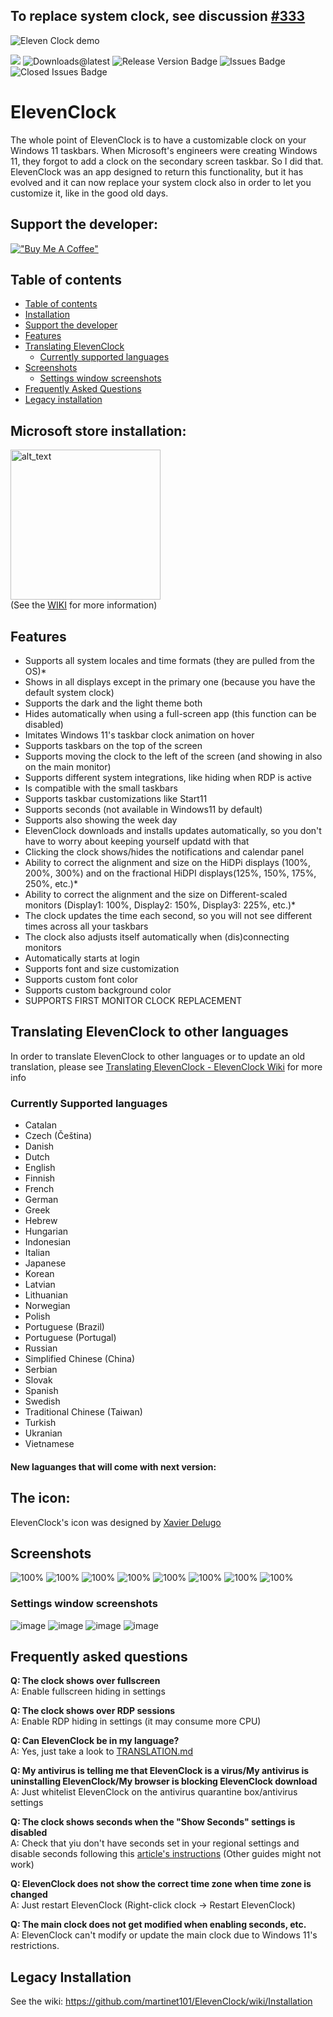 ## To replace system clock, see discussion [#333](https://github.com/martinet101/ElevenClock/discussions/333#discussioncomment-1726960)

![Eleven Clock demo](https://raw.githubusercontent.com/martinet101/ElevenClock/master/media/banner.webp)
<br>
<!--![Downloads Badge](https://img.shields.io/github/downloads/martinet101/ElevenClock/total.svg?style=for-the-badge)-->
[![](https://img.shields.io/github/downloads/martinet101/ElevenClock/2.8/total?style=for-the-badge)]()
![Downloads@latest](https://img.shields.io/github/downloads/martinet101/ElevenClock/latest/total?style=for-the-badge)
![Release Version Badge](https://img.shields.io/github/v/release/martinet101/ElevenClock?style=for-the-badge)
![Issues Badge](https://img.shields.io/github/issues/martinet101/ElevenClock?style=for-the-badge)
![Closed Issues Badge](https://img.shields.io/github/issues-closed/martinet101/ElevenClock?color=%238256d0&style=for-the-badge)
# ElevenClock


<!--
![Downloads Badge](https://img.shields.io/github/downloads/martinet101/ElevenClock/total.svg?style=for-the-badge)
![Downloads@latest](https://img.shields.io/github/downloads/martinet101/ElevenClock/latest/total?style=for-the-badge)
![Release Version Badge](https://img.shields.io/github/v/release/martinet101/ElevenClock?style=for-the-badge)
![Forks](https://img.shields.io/github/forks/martinet101/ElevenClock?color=yellow&style=for-the-badge)
![Stars](https://img.shields.io/github/stars/martinet101/ElevenClock?color=yellow&style=for-the-badge)
<br>
![Issues Badge](https://img.shields.io/github/issues/martinet101/ElevenClock?style=for-the-badge)
![Closed Issues Badge](https://img.shields.io/github/issues-closed/martinet101/ElevenClock?color=%238256d0&style=for-the-badge)
![PRs Badge](https://img.shields.io/github/issues-pr/martinet101/ElevenClock?style=for-the-badge)
![Closed PRs Badge]( https://img.shields.io/github/issues-pr-closed/martinet101/ElevenClock?color=%238256d0&style=for-the-badge)

-->

The whole point of ElevenClock is to have a customizable clock on your Windows 11 taskbars. When Microsoft's engineers were creating Windows 11, they forgot to add a clock on the secondary screen taskbar. So I did that. ElevenClock was an app designed to return this functionality, but it has evolved and it can now replace your system clock also in order to let you customize it, like in the good old days.

## Support the developer:

[!["Buy Me A Coffee"](https://www.buymeacoffee.com/assets/img/custom_images/orange_img.png)](https://ko-fi.com/martinet101)
<br>
## Table of contents
 - [Table of contents](#table-of-contents)
 - [Installation](#microsoft-store-installation)
 - [Support the developer](#support-the-developer)
 - [Features](#features)
 - [Translating ElevenClock](https://github.com/martinet101/ElevenClock/wiki/Translating-ElevenClock)
   - [Currently supported languages](#currently-supported-languages)
 - [Screenshots](#screenshots)
   - [Settings window screenshots](#settings-window-screenshots)
 - [Frequently Asked Questions](#frequently-asked-questions)
 - [Legacy installation](#legacy-installation)

## Microsoft store installation:

[<img alt="alt_text" width="240px" src="https://upload.wikimedia.org/wikipedia/commons/f/f7/Get_it_from_Microsoft_Badge.svg" href=""/>](https://somepythonthings.tk/redirect/?elevenclockstore)<br>
(See the [WIKI](https://github.com/martinet101/ElevenClock/wiki/Installation) for more information)




## Features

- Supports all system locales and time formats (they are pulled from the OS)*
- Shows in all displays except in the primary one (because you have the default system clock)
- Supports the dark and the light theme both
- Hides automatically when using a full-screen app (this function can be disabled)
- Imitates Windows 11's taskbar clock animation on hover
- Supports taskbars on the top of the screen
- Supports moving the clock to the left of the screen (and showing in also on the main monitor)
- Supports different system integrations, like hiding when RDP is active
- Is compatible with the small taskbars
- Supports taskbar customizations like Start11
- Supports seconds (not available in Windows11 by default)
- Supports also showing the week day
- ElevenClock downloads and installs updates automatically, so you don't have to worry about keeping yourself updatd with that
- Clicking the clock shows/hides the notifications and calendar panel
- Ability to correct the alignment and size on the HiDPi displays (100%, 200%, 300%) and on the fractional HiDPI displays(125%, 150%, 175%, 250%, etc.)*
- Ability to correct the alignment and the size on Different-scaled monitors (Display1: 100%, Display2: 150%, Display3: 225%, etc.)*
- The clock updates the time each second, so you will not see different times across all your taskbars
- The clock also adjusts itself automatically when (dis)connecting monitors
- Automatically starts at login
- Supports font and size customization
- Supports custom font color
- Supports custom background color
- SUPPORTS FIRST MONITOR CLOCK REPLACEMENT


## Translating ElevenClock to other languages
In order to translate ElevenClock to other languages or to update an old translation, please see [Translating ElevenClock - ElevenClock Wiki](https://github.com/martinet101/ElevenClock/wiki/Translating-ElevenClock) for more info


### Currently Supported languages
 - Catalan
 - Czech (Čeština)
 - Danish
 - Dutch
 - English
 - Finnish
 - French
 - German
 - Greek
 - Hebrew
 - Hungarian
 - Indonesian
 - Italian
 - Japanese
 - Korean
 - Latvian
 - Lithuanian
 - Norwegian
 - Polish
 - Portuguese (Brazil)
 - Portuguese (Portugal)
 - Russian
 - Simplified Chinese (China)
 - Serbian
 - Slovak
 - Spanish
 - Swedish
 - Traditional Chinese (Taiwan)
 - Turkish
 - Ukranian
 - Vietnamese

#### New laguanges that will come with next version:


## The icon:
ElevenClock's icon was designed by [Xavier Delugo](https://www.instagram.com/xdelugo/)

## Screenshots

![100%](https://github.com/martinet101/ElevenClock/blob/main/media/img2.webp?raw=true)
![100%](https://github.com/martinet101/ElevenClock/blob/main/media/img3.webp?raw=true)
![100%](https://github.com/martinet101/ElevenClock/blob/main/media/img4.webp?raw=true)
![100%](https://github.com/martinet101/ElevenClock/blob/main/media/img5.webp?raw=true)
![100%](https://github.com/martinet101/ElevenClock/blob/main/media/img6.webp?raw=true)
![100%](https://github.com/martinet101/ElevenClock/blob/main/media/img7.webp?raw=true)
![100%](https://github.com/martinet101/ElevenClock/blob/main/media/img8.webp?raw=true)
![100%](https://github.com/martinet101/ElevenClock/blob/main/media/img9.webp?raw=true)

### Settings window screenshots
![image](https://user-images.githubusercontent.com/53119851/143274707-f7bc549c-de11-4745-b3b5-2e7b4b4b98a5.png)
![image](https://user-images.githubusercontent.com/53119851/143274793-25718b30-5e0a-4d5e-b81c-f13e9187db0c.png)
![image](https://user-images.githubusercontent.com/53119851/143274997-eb13bac7-e2fc-4521-a6bd-e56a7f19426e.png)
![image](https://user-images.githubusercontent.com/53119851/143275189-cdfa92aa-7d57-441e-8cc5-3805bc5d2b63.png)


## Frequently asked questions

**Q: The clock shows over fullscreen**<br>
A: Enable fullscreen hiding in settings<br>

**Q: The clock shows over RDP sessions**<br>
A: Enable RDP hiding in settings (it may consume more CPU)<br>

**Q: Can ElevenClock be in my language?**<br>
A: Yes, just take a look to [TRANSLATION.md](https://github.com/martinet101/ElevenClock/wiki/Translating-ElevenClock)<br>

**Q: My antivirus is telling me that ElevenClock is a virus/My antivirus is uninstalling ElevenClock/My browser is blocking ElevenClock download**<br>
A: Just whitelist ElevenClock on the antivirus quarantine box/antivirus settings<br>

**Q: The clock shows seconds when the "Show Seconds" settings is disabled**<br>
A: Check that yiu don't have seconds set in your regional settings and disable seconds following this [article's instructions](https://www.howtogeek.com/325096/how-to-make-windows-10s-taskbar-clock-display-seconds/) (Other guides might not work)<br>

**Q: ElevenClock does not show the correct time zone when time zone is changed**<br>
A: Just restart ElevenClock (Right-click clock -> Restart ElevenClock)<br>

**Q: The main clock does not get modified when enabling seconds, etc.**<br>
A: ElevenClock can't modify or update  the main clock due to Windows 11's restrictions.


## Legacy Installation

See the wiki:
https://github.com/martinet101/ElevenClock/wiki/Installation

